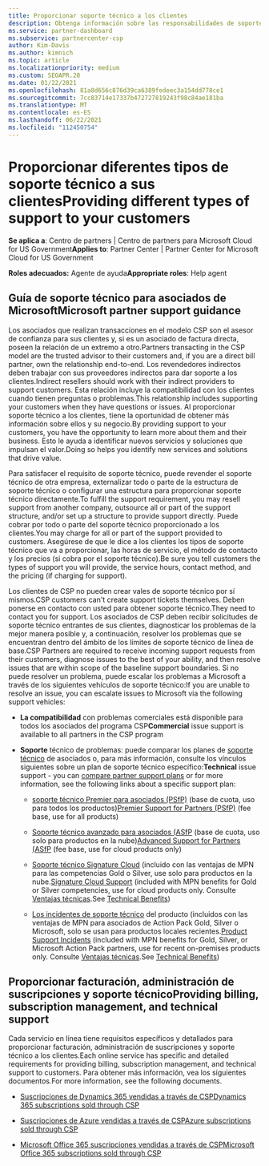 ```yaml
---
title: Proporcionar soporte técnico a los clientes
description: Obtenga información sobre las responsabilidades de soporte al cliente para los asociados en el programa CSP. Abarca la compatibilidad con la facturación, la administración de suscripciones y los problemas técnicos.
ms.service: partner-dashboard
ms.subservice: partnercenter-csp
author: Kim-Davis
ms.author: kimnich
ms.topic: article
ms.localizationpriority: medium
ms.custom: SEOAPR.20
ms.date: 01/22/2021
ms.openlocfilehash: 81a8d656c876d39ca6389fedeec3a154dd778ce1
ms.sourcegitcommit: 7cc83714e17337b472727819243f98c84ae181ba
ms.translationtype: MT
ms.contentlocale: es-ES
ms.lasthandoff: 06/22/2021
ms.locfileid: "112450754"
---
```

# <a name="providing-different-types-of-support-to-your-customers"></a><span data-ttu-id="b3b17-104">Proporcionar diferentes tipos de soporte técnico a sus clientes</span><span class="sxs-lookup"><span data-stu-id="b3b17-104">Providing different types of support to your customers</span></span>

<span data-ttu-id="b3b17-105">**Se aplica a**: Centro de partners | Centro de partners para Microsoft Cloud for US Government</span><span class="sxs-lookup"><span data-stu-id="b3b17-105">**Applies to**: Partner Center | Partner Center for Microsoft Cloud for US Government</span></span>

<span data-ttu-id="b3b17-106">**Roles adecuados:** Agente de ayuda</span><span class="sxs-lookup"><span data-stu-id="b3b17-106">**Appropriate roles**: Help agent</span></span>

## <a name="microsoft-partner-support-guidance"></a><span data-ttu-id="b3b17-107">Guía de soporte técnico para asociados de Microsoft</span><span class="sxs-lookup"><span data-stu-id="b3b17-107">Microsoft partner support guidance</span></span>

<span data-ttu-id="b3b17-108">Los asociados que realizan transacciones en el modelo CSP son el asesor de confianza para sus clientes y, si es un asociado de factura directa, poseen la relación de un extremo a otro.</span><span class="sxs-lookup"><span data-stu-id="b3b17-108">Partners transacting in the CSP model are the trusted advisor to their customers and, if you are a direct bill partner, own the relationship end-to-end.</span></span> <span data-ttu-id="b3b17-109">Los revendedores indirectos deben trabajar con sus proveedores indirectos para dar soporte a los clientes.</span><span class="sxs-lookup"><span data-stu-id="b3b17-109">Indirect resellers should work with their indirect providers to support customers.</span></span> <span data-ttu-id="b3b17-110">Esta relación incluye la compatibilidad con los clientes cuando tienen preguntas o problemas.</span><span class="sxs-lookup"><span data-stu-id="b3b17-110">This relationship includes supporting your customers when they have questions or issues.</span></span> <span data-ttu-id="b3b17-111">Al proporcionar soporte técnico a los clientes, tiene la oportunidad de obtener más información sobre ellos y su negocio.</span><span class="sxs-lookup"><span data-stu-id="b3b17-111">By providing support to your customers, you have the opportunity to learn more about them and their business.</span></span> <span data-ttu-id="b3b17-112">Esto le ayuda a identificar nuevos servicios y soluciones que impulsan el valor.</span><span class="sxs-lookup"><span data-stu-id="b3b17-112">Doing so helps you identify new services and solutions that drive value.</span></span>

<span data-ttu-id="b3b17-113">Para satisfacer el requisito de soporte técnico, puede revender el soporte técnico de otra empresa, externalizar todo o parte de la estructura de soporte técnico o configurar una estructura para proporcionar soporte técnico directamente.</span><span class="sxs-lookup"><span data-stu-id="b3b17-113">To fulfill the support requirement, you may resell support from another company, outsource all or part of the support structure, and/or set up a structure to provide support directly.</span></span> <span data-ttu-id="b3b17-114">Puede cobrar por todo o parte del soporte técnico proporcionado a los clientes.</span><span class="sxs-lookup"><span data-stu-id="b3b17-114">You may charge for all or part of the support provided to customers.</span></span> <span data-ttu-id="b3b17-115">Asegúrese de que le dice a los clientes los tipos de soporte técnico que va a proporcionar, las horas de servicio, el método de contacto y los precios (si cobra por el soporte técnico).</span><span class="sxs-lookup"><span data-stu-id="b3b17-115">Be sure you tell customers the types of support you will provide, the service hours, contact method, and the pricing (if charging for support).</span></span>

<span data-ttu-id="b3b17-116">Los clientes de CSP no pueden crear vales de soporte técnico por sí mismos.</span><span class="sxs-lookup"><span data-stu-id="b3b17-116">CSP customers can't create support tickets themselves.</span></span> <span data-ttu-id="b3b17-117">Deben ponerse en contacto con usted para obtener soporte técnico.</span><span class="sxs-lookup"><span data-stu-id="b3b17-117">They need to contact you for support.</span></span> <span data-ttu-id="b3b17-118">Los asociados de CSP deben recibir solicitudes de soporte técnico entrantes de sus clientes, diagnosticar los problemas de la mejor manera posible y, a continuación, resolver los problemas que se encuentran dentro del ámbito de los límites de soporte técnico de línea de base.</span><span class="sxs-lookup"><span data-stu-id="b3b17-118">CSP Partners are required to receive incoming support requests from their customers, diagnose issues to the best of your ability, and then resolve issues that are within scope of the baseline support boundaries.</span></span> <span data-ttu-id="b3b17-119">Si no puede resolver un problema, puede escalar los problemas a Microsoft a través de los siguientes vehículos de soporte técnico:</span><span class="sxs-lookup"><span data-stu-id="b3b17-119">If you are unable to resolve an issue, you can escalate issues to Microsoft via the following support vehicles:</span></span>

- <span data-ttu-id="b3b17-120">**La compatibilidad** con problemas comerciales está disponible para todos los asociados del programa CSP</span><span class="sxs-lookup"><span data-stu-id="b3b17-120">**Commercial** issue support is available to all partners in the CSP program</span></span>

- <span data-ttu-id="b3b17-121">**Soporte** técnico de problemas: puede comparar los planes de [soporte técnico](https://partner.microsoft.com/support/partnersupport) de asociados o, para más información, consulte los vínculos siguientes sobre un plan de soporte técnico específico:</span><span class="sxs-lookup"><span data-stu-id="b3b17-121">**Technical** issue support - you can [compare partner support plans](https://partner.microsoft.com/support/partnersupport) or for more information, see the following links  about a specific support plan:</span></span>

  - <span data-ttu-id="b3b17-122">[soporte técnico Premier para asociados (PSfP)](https://partner.microsoft.com/support/microsoft-services-premier-support) (base de cuota, uso para todos los productos)</span><span class="sxs-lookup"><span data-stu-id="b3b17-122">[Premier Support for Partners (PSfP)](https://partner.microsoft.com/support/microsoft-services-premier-support) (fee base, use for all products)</span></span>

  - <span data-ttu-id="b3b17-123">[Soporte técnico avanzado para asociados (ASfP](https://partner.microsoft.com/support/advanced-cloud-support) (base de cuota, uso solo para productos en la nube)</span><span class="sxs-lookup"><span data-stu-id="b3b17-123">[Advanced Support for Partners (ASfP](https://partner.microsoft.com/support/advanced-cloud-support) (fee base, use for cloud products only)</span></span>

  - <span data-ttu-id="b3b17-124">[Soporte técnico Signature Cloud](manage-your-partner-network-benefits.md) (incluido con las ventajas de MPN para las competencias Gold o Silver, use solo para productos en la nube.</span><span class="sxs-lookup"><span data-stu-id="b3b17-124">[Signature Cloud Support](manage-your-partner-network-benefits.md) (included with MPN benefits for Gold or Silver competencies, use for cloud products only.</span></span> <span data-ttu-id="b3b17-125">Consulte [Ventajas técnicas](mpn-benefits-technical-support.md).</span><span class="sxs-lookup"><span data-stu-id="b3b17-125">See [Technical Benefits](mpn-benefits-technical-support.md))</span></span>

  - <span data-ttu-id="b3b17-126">[Los incidentes de soporte técnico](manage-your-partner-network-benefits.md) del producto (incluidos con las ventajas de MPN para asociados de Action Pack Gold, Silver o Microsoft, solo se usan para productos locales recientes.</span><span class="sxs-lookup"><span data-stu-id="b3b17-126">[Product Support Incidents](manage-your-partner-network-benefits.md) (included with MPN benefits for Gold, Silver, or Microsoft Action Pack partners, use for recent on-premises products only.</span></span> <span data-ttu-id="b3b17-127">Consulte [Ventajas técnicas](mpn-benefits-technical-support.md).</span><span class="sxs-lookup"><span data-stu-id="b3b17-127">See [Technical Benefits](mpn-benefits-technical-support.md))</span></span>

## <a name="providing-billing-subscription-management-and-technical-support"></a><span data-ttu-id="b3b17-128">Proporcionar facturación, administración de suscripciones y soporte técnico</span><span class="sxs-lookup"><span data-stu-id="b3b17-128">Providing billing, subscription management, and technical support</span></span> 

<span data-ttu-id="b3b17-129">Cada servicio en línea tiene requisitos específicos y detallados para proporcionar facturación, administración de suscripciones y soporte técnico a los clientes.</span><span class="sxs-lookup"><span data-stu-id="b3b17-129">Each online service has specific and detailed requirements for providing billing, subscription management, and technical support to customers.</span></span> <span data-ttu-id="b3b17-130">Para obtener más información, vea los siguientes documentos.</span><span class="sxs-lookup"><span data-stu-id="b3b17-130">For more information, see the following documents.</span></span>

- [<span data-ttu-id="b3b17-131">Suscripciones de Dynamics 365 vendidas a través de CSP</span><span class="sxs-lookup"><span data-stu-id="b3b17-131">Dynamics 365 subscriptions sold through CSP</span></span>](https://www.microsoftpartnercommunity.com/t5/CSP/Microsoft-Partner-Support-Guidance/m-p/5262#M30)

- [<span data-ttu-id="b3b17-132">Suscripciones de Azure vendidas a través de CSP</span><span class="sxs-lookup"><span data-stu-id="b3b17-132">Azure subscriptions sold through CSP</span></span>](https://www.microsoftpartnercommunity.com/t5/CSP/Microsoft-Partner-Support-Guidance/m-p/5263#M31)

- [<span data-ttu-id="b3b17-133">Microsoft Office 365 suscripciones vendidas a través de CSP</span><span class="sxs-lookup"><span data-stu-id="b3b17-133">Microsoft Office 365 subscriptions sold through CSP</span></span>](https://www.microsoftpartnercommunity.com/t5/CSP/Microsoft-Partner-Support-Guidance/m-p/5264#M32)
